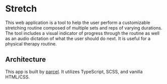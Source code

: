 # Stretch

This web application is a tool to help the user perform a customizable stretching routine composed of multiple sets and reps of varying durations. The tool includes a visual indicator of progress through the routine as well as an audio dictation of what the user should do next. It is useful for a physical therapy routine.

## Architecture

This app is built by [parcel](https://parceljs.org/). It utilizes TypeScript, SCSS, and vanilla HTML/CSS.
